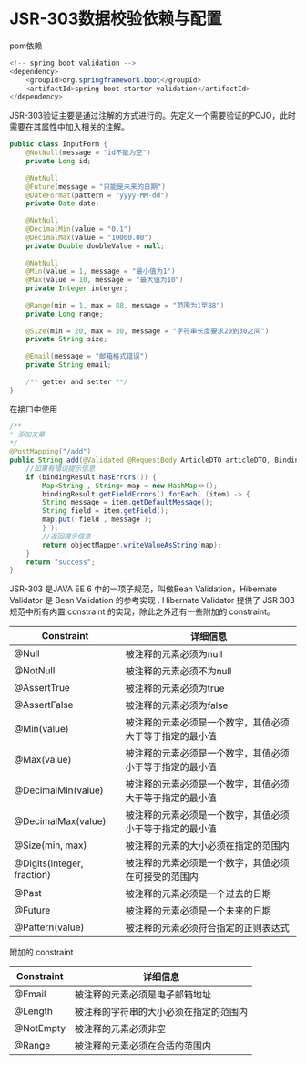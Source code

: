 # JSR-303数据校验依赖与配置

pom依赖

```java
<!-- spring boot validation -->
<dependency>
    <groupId>org.springframework.boot</groupId>
    <artifactId>spring-boot-starter-validation</artifactId>
</dependency>
```



JSR-303验证主要是通过注解的方式进行的。先定义一个需要验证的POJO，此时需要在其属性中加入相关的注解。

``` java
public class InputForm {
    @NotNull(message = "id不能为空")
    private Long id;
    
    @NotNull
    @Future(message = "只能是未来的日期")
    @DateFormat(pattern = "yyyy-MM-dd")
    private Date date;
    
    @NotNull
    @DecimalMin(value = "0.1")
    @DecimalMax(value = "10000.00")
    private Double doubleValue = null;
    
    @NotNull
    @Min(value = 1, message = "最小值为1")
    @Max(value = 10, message = "最大值为10")
    private Integer interger;
    
    @Range(min = 1, max = 88, message = "范围为1至88")
    private Long range;
    
    @Size(min = 20, max = 30, message = "字符串长度要求20到30之间")
    private String size;
    
    @Email(message = "邮箱格式错误")
    private String email;
    
    /** getter and setter **/
}
```



在接口中使用

``` java
/**
* 添加文章
*/
@PostMapping("/add")
public String add(@Validated @RequestBody ArticleDTO articleDTO, BindingResult bindingResult) throws JsonProcessingException {
    //如果有错误提示信息
    if (bindingResult.hasErrors()) {
        Map<String , String> map = new HashMap<>();
        bindingResult.getFieldErrors().forEach( (item) -> {
        String message = item.getDefaultMessage();
        String field = item.getField();
        map.put( field , message );
        } );
        //返回提示信息
        return objectMapper.writeValueAsString(map);
    }
    return "success";
}
```



JSR-303 是JAVA EE 6 中的一项子规范，叫做Bean Validation，Hibernate Validator 是 Bean Validation 的参考实现 . Hibernate Validator 提供了 JSR 303 规范中所有内置 constraint 的实现，除此之外还有一些附加的 constraint。

| Constraint                 | 详细信息                                                 |
| -------------------------- | -------------------------------------------------------- |
| @Null                      | 被注释的元素必须为null                                   |
| @NotNull                   | 被注释的元素必须不为null                                 |
| @AssertTrue                | 被注释的元素必须为true                                   |
| @AssertFalse               | 被注释的元素必须为false                                  |
| @Min(value)                | 被注释的元素必须是一个数字，其值必须大于等于指定的最小值 |
| @Max(value)                | 被注释的元素必须是一个数字，其值必须小于等于指定的最小值 |
| @DecimalMin(value)         | 被注释的元素必须是一个数字，其值必须大于等于指定的最小值 |
| @DecimalMax(value)         | 被注释的元素必须是一个数字，其值必须小于等于指定的最小值 |
| @Size(min, max)            | 被注释的元素的大小必须在指定的范围内                     |
| @Digits(integer, fraction) | 被注释的元素必须是一个数字，其值必须在可接受的范围内     |
| @Past                      | 被注释的元素必须是一个过去的日期                         |
| @Future                    | 被注释的元素必须是一个未来的日期                         |
| @Pattern(value)            | 被注释的元素必须符合指定的正则表达式                     |



附加的 constraint

| Constraint | 详细信息                               |
| ---------- | -------------------------------------- |
| @Email     | 被注释的元素必须是电子邮箱地址         |
| @Length    | 被注释的字符串的大小必须在指定的范围内 |
| @NotEmpty  | 被注释的元素必须非空                   |
| @Range     | 被注释的元素必须在合适的范围内         |

